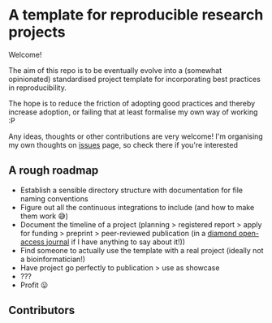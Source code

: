 # A template for reproducible research projects

Welcome!

The aim of this repo is to be eventually evolve into a (somewhat opinionated) standardised project template for incorporating best practices in reproducibility.

The hope is to reduce the friction of adopting good practices and thereby increase adoption, or failing that at least formalise my own way of working :P

Any ideas, thoughts or other contributions are very welcome!
I'm organising my own thoughts on [issues](https://github.com/H-Mateus/dri-reproducibility-template/issues) page, so check there if you're interested

## A rough roadmap

- Establish a sensible directory structure with documentation for file naming conventions
- Figure out all the continuous integrations to include (and how to make them work :sweat_smile:)
- Document the timeline of a project (planning > registered report > apply for funding > preprint > peer-reviewed publication (in a [diamond open-access journal](https://www.scienceeurope.org/our-priorities/open-access/diamond-open-access/) if I have anything to say about it!))
- Find someone to actually use the template with a real project (ideally not a bioinformatician!)
- Have project go perfectly to publication > use as showcase
- ???
- Profit :stuck_out_tongue:

## Contributors

<!-- ALL-CONTRIBUTORS-LIST:START - Do not remove or modify this section -->
<!-- prettier-ignore-start -->
<!-- markdownlint-disable -->

<!-- markdownlint-restore -->
<!-- prettier-ignore-end -->

<!-- ALL-CONTRIBUTORS-LIST:END -->
